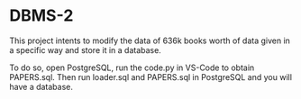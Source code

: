 # DBMS-2
This project intents to modify the data of 636k books worth of data given in a specific way and store it in a database. 

To do so, open PostgreSQL, run the code.py in VS-Code to obtain PAPERS.sql. 
Then run loader.sql and PAPERS.sql in PostgreSQL and you will have a database.
